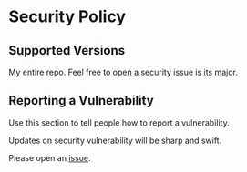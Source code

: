 # Security Policy

## Supported Versions

My entire repo. Feel free to open a security issue is its major. 

## Reporting a Vulnerability

Use this section to tell people how to report a vulnerability.

Updates on security vulnerability will be sharp and swift.

Please open an [issue](https://github.com/kreus7/KreusadaCogs/issues/new).
